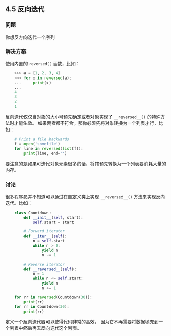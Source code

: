 ## 4.5 反向迭代 ##
### 问题 ###
你想反方向迭代一个序列
### 解决方案 ###
使用内置的 ``reversed()`` 函数，比如：
```python
    >>> a = [1, 2, 3, 4]
    >>> for x in reversed(a):
    ...     print(x)
    ...
    4
    3
    2
    1

```
反向迭代仅仅当对象的大小可预先确定或者对象实现了 ``__reversed__()`` 的特殊方法时才能生效。
如果两者都不符合，那你必须先将对象转换为一个列表才行，比如：
```python
    # Print a file backwards
    f = open('somefile')
    for line in reversed(list(f)):
        print(line, end='')

```
要注意的是如果可迭代对象元素很多的话，将其预先转换为一个列表要消耗大量的内存。
### 讨论 ###
很多程序员并不知道可以通过在自定义类上实现 ``__reversed__()`` 方法来实现反向迭代。比如：
```python
    class Countdown:
        def __init__(self, start):
            self.start = start

        # Forward iterator
        def __iter__(self):
            n = self.start
            while n > 0:
                yield n
                n -= 1

        # Reverse iterator
        def __reversed__(self):
            n = 1
            while n <= self.start:
                yield n
                n += 1

    for rr in reversed(Countdown(30)):
        print(rr)
    for rr in Countdown(30):
        print(rr)

```
定义一个反向迭代器可以使得代码非常的高效，
因为它不再需要将数据填充到一个列表中然后再去反向迭代这个列表。
